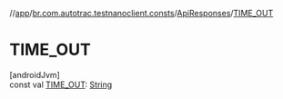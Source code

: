 //[app](../../../index.md)/[br.com.autotrac.testnanoclient.consts](../index.md)/[ApiResponses](index.md)/[TIME_OUT](-t-i-m-e_-o-u-t.md)

# TIME_OUT

[androidJvm]\
const val [TIME_OUT](-t-i-m-e_-o-u-t.md): [String](https://kotlinlang.org/api/latest/jvm/stdlib/kotlin/-string/index.html)
